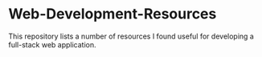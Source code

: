 # Web-Development-Resources

This repository lists a number of resources I found useful for developing a full-stack web application. 
